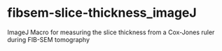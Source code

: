 # fibsem-slice-thickness_imageJ
ImageJ Macro for measuring the slice thickness from a Cox-Jones ruler during FIB-SEM tomography
